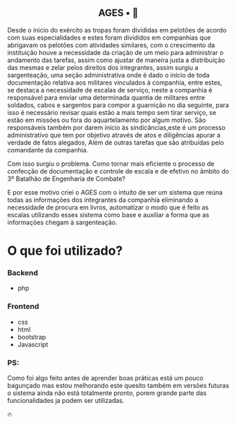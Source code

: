 <!-- <p align="center">
</p> -->

<h2 align="center">
  AGES • 🤖
</h2>

Desde o inicio do exército as tropas foram divididas em pelotões de acordo com suas especialidades e estes foram divididos em companhias que abrigavam os pelotões com atividades similares, com o crescimento da instituição houve a necessidade da criação de um meio para administrar o andamento das tarefas, assim como ajustar de maneira justa a distribuição das mesmas e zelar pelos direitos dos integrantes, assim surgiu a sargenteação, uma seção administrativa onde é dado o início de toda documentação relativa aos militares vinculados à companhia, entre estes, se destaca a necessidade de escalas de serviço, neste a companhia é responsável para enviar uma determinada quantia de militares entre soldados, cabos e sargentos para compor a guarnição no dia seguinte, para isso é necessário revisar quais estão a mais tempo sem tirar serviço, se estão em missões ou fora do aquartelamento por algum motivo. São responsáveis também por darem início às sindicâncias,este é um processo administrativo que tem por objetivo através de atos e diligências apurar a verdade de fatos alegados, Além de outras tarefas que são atribuídas pelo comandante da companhia.

Com isso surgiu o problema. Como tornar mais eficiente o processo de confecção de documentação e controle de escala e de efetivo no âmbito do 3º Batalhão de Engenharia de Combate?

E por esse motivo criei o AGES com o intuito de ser um sistema que reúna todas as informações dos integrantes da companhia eliminando a necessidade de procura em livros, automatizar o modo que é feito as escalas utilizando esses sistema como base e auxiliar a forma que as informações chegam à sargenteação.



<!-- <p align="center">
</p> -->

# O que foi utilizado?

### Backend
  - php

### Frontend
  - css
  - html
  - bootstrap
  - Javascript


### PS:

Como foi algo feito antes de aprender boas práticas está um pouco bagunçado mas estou melhorando este quesito também em versões futuras
o sistema ainda não está totalmente pronto, porem grande parte das funcionalidades ja podem ser utilizadas.

🔥

